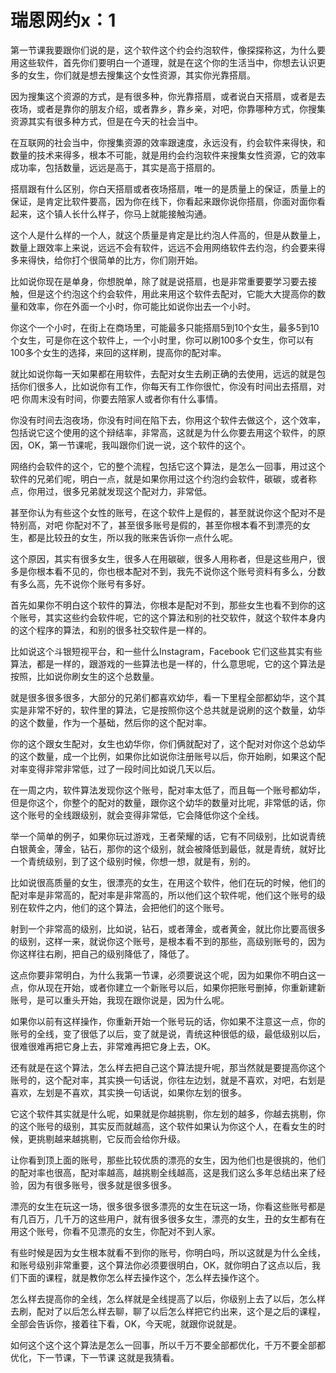 # 瑞恩网约x：1

第一节课我要跟你们说的是，这个软件这个约会约泡软件，像探探称这，为什么要用这些软件，首先你们要明白一个道理，就是在这个你的生活当中，你想去认识更多的女生，你们就是想去搜集这个女性资源，其实你光靠搭扇。

因为搜集这个资源的方式，是有很多种，你光靠搭扇，或者说白天搭扇，或者是去夜场，或者是靠你的朋友介绍，或者靠乡，靠乡亲，对吧，你靠哪种方式，你搜集资源其实有很多种方式，但是在今天的社会当中。

在互联网的社会当中，你搜集资源的效率跟速度，永远没有，约会软件来得快，和数量的技术来得多，根本不可能，就是用约会约泡软件来搜集女性资源，它的效率成功率，包括数量，远远是高于，其实是高于搭扇的。

搭扇跟有什么区别，你白天搭扇或者夜场搭扇，唯一的是质量上的保证，质量上的保证，是肯定比软件要高，因为你在线下，你看起来跟你说你搭扇，你面对面你看起来，这个镇人长什么样子，你马上就能接触沟通。

这个人是什么样的一个人，就这个质量是肯定是比约泡人件高的，但是从数量上，数量上跟效率上来说，远远不会有软件，远远不会用网络软件去约泡，约会要来得多来得快，给你打个很简单的比方，你们刚开始。

比如说你现在是单身，你想脱单，除了就是说搭扇，也是非常重要要学习要去接触，但是这个约泡这个约会软件，用此来用这个软件去配对，它能大大提高你的数量和效率，你在外面一个小时，你可能比如说你出去一个小时。

你这个一个小时，在街上在商场里，可能最多只能搭扇5到10个女生，最多5到10个女生，可是你在这个软件上，一个小时里，你可以刷100多个女生，你可以有100多个女生的选择，来回的这样刷，提高你的配对率。

就比如说你每一天如果都在用软件，去配对女生去刷正确的去使用，远远的就是包括你们很多人，比如说你有工作，你每天有工作你很忙，你没有时间出去搭扇，对吧 你周末没有时间，你要去陪家人或者你有什么事情。

你没有时间去泡夜场，你没有时间在陷下去，你用这个软件去做这个，这个效率，包括说它这个使用的这个辩结率，非常高，这就是为什么你要去用这个软件，的原因，OK，第一节课呢，我叫跟你们说一说，这个软件的这个。

网络约会软件的这个，它的整个流程，包括它这个算法，是怎么一回事，用过这个软件的兄弟们呢，明白一点，就是如果你用过这个约泡约会软件，碳碳，或者称点，你用过，很多兄弟就发现这个配对力，非常低。

甚至你认为有些这个女性的账号，在这个软件上是假的，甚至就说你这个配对不是特别高，对吧 你配对不了，甚至很多账号是假的，甚至你根本看不到漂亮的女生，都是比较丑的女生，所以我的账来告诉你一点什么呢。

这个原因，其实有很多女生，很多人在用碳碳，很多人用称者，但是这些用户，很多是你根本看不见的，你也根本配对不到，我先不说你这个账号资料有多么，分数有多么高，先不说你个账号有多好。

首先如果你不明白这个软件的算法，你根本是配对不到，那些女生也看不到你的这个账号，其实这些约会软件呢，它的这个算法和别的社交软件，就这个软件本身内的这个程序的算法，和别的很多社交软件是一样的。

比如说这个斗银短视平台，和一些什么Instagram，Facebook 它们这些其实有些算法，都是一样的，跟游戏的一些算法也是一样的，什么意思呢，它的这个算法是按照，比如说你刷女生的这个总数量。

就是很多很多很多，大部分的兄弟们都喜欢幼华，看一下里程全部都幼华，这个其实是非常不好的，软件里的算法，它是按照你这个总共就是说刷的这个数量，幼华的这个数量，作为一个基础，然后你的这个配对率。

你的这个跟女生配对，女生也幼华你，你们俩就配对了，这个配对对你这个总幼华的这个数量，成一个比例，如果你比如说你注册账号以后，你开始刷，如果这个配对率变得非常非常低，过了一段时间比如说几天以后。

在一周之内，软件算法发现你这个账号，配对率太低了，而且每一个账号都幼华，但是你这个，你整个的配对的数量，跟你这个幼华的数量对比呢，非常低的话，你这个账号的全线跟级别，就会变得非常低，它会降低你这个全线。

举一个简单的例子，如果你玩过游戏，王者荣耀的话，它有不同级别，比如说青统白银黄金，薄金，钻石，那你的这个级别，就会被降低到最低，就是青统，就好比一个青统级别，到了这个级别时候，你想一想，就是有，别的。

比如说很高质量的女生，很漂亮的女生，在用这个软件，他们在玩的时候，他们的配对率是非常高的，配对率是非常高的，所以他们这个软件呢，他们这个账号的级别在软件之内，他们的这个算法，会把他们的这个账号。

射到一个非常高的级别，比如说，钻石，或者薄金，或者黄金，就比你比要高很多的级别，这样一来，就说你这个账号，是根本看不到的那些，高级别账号的，因为你这样往右刷，把自己的级别降低了，降低了。

这点你要非常明白，为什么我第一节课，必须要说这个呢，因为如果你不明白这一点，你从现在开始，或者你建立一个新账号以后，如果你把账号删掉，你重新建新账号，是可以重头开始，我现在跟你说是，因为什么呢。

如果你以前有这样操作，你重新开始一个账号玩的话，你如果不注意这一点，你的账号的全线，变了很低了以后，变了就是说，青统这种很低的级，最低级别以后，很难很难再把它身上去，非常难再把它身上去，OK。

还有就是在这个算法，怎么样去把自己这个算法提升呢，那当然就是要提高你这个账号的，这个配对率，其实换一句话说，你往左边划，就是不喜欢，对吧，右划是喜欢，左划是不喜欢，其实换一句话说，如果你左划的很多。

它这个软件其实就是什么呢，如果就是你越挑剔，你左划的越多，你越去挑剔，你的这个账号的级别，其实反而就越高，这个软件如果认为你这个人，在看女生的时候，更挑剔越来越挑剔，它反而会给你升级。

让你看到顶上面的账号，那些比较优质的漂亮的女生，因为他们也是很挑的，他们的配对率也很高，配对率越高，越挑剔全线越高，这是我们这么多年总结出来了经验，因为有很多账号，很多就是很多很多。

漂亮的女生在玩这一场，很多很多很多漂亮的女生在玩这一场，你看这些账号都是有几百万，几千万的这些用户，就有很多很多女生，漂亮的女生，丑的女生都有在用这个账号，你看不见漂亮的女生，你配对不到人家。

有些时候是因为女生根本就看不到你的账号，你明白吗，所以这就是为什么全线，和账号级别非常重要，这个算法你必须要很明白，OK，就你明白了这点以后，我们下面的课程，就是教你怎么样去操作这个，怎么样去操作这个。

怎么样去提高你的全线，怎么样就是全线提高了以后，你级别上去了以后，怎么样去刷，配对了以后怎么样去聊，聊了以后怎么样把它约出来，这个是之后的课程，全部会告诉你，接着往下看，OK，今天呢，就跟你说就是。

如何这个这个这个算法是怎么一回事，所以千万不要全部都优化，千万不要全部都优化，下一节课，下一节课 这就是我猜看。